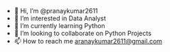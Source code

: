 - 👋 Hi, I’m @pranaykumar2611
- 👀 I’m interested in Data Analyst
- 🌱 I’m currently learning Python
- 💞️ I’m looking to collaborate on Python Projects
- 📫 How to reach me aranaykumar2611@gmail.com

<!---
pranaykumar2611/pranaykumar2611 is a ✨ special ✨ repository because its `README.md` (this file) appears on your GitHub profile.
You can click the Preview link to take a look at your changes.
--->
